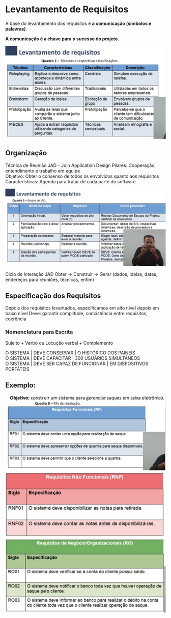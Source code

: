 # Levantamento de Requisitos
A base do levantamento dos requisitos é **a comunicação (símbolos e palavras)**.

**A comunicação é a chave para o sucesso do projeto.**

![alt text](image-1.png)


## Organização 
Técnica de Reunião JAD - Join Application Design
Pilares: Cooperação, entendimento e trabalho em equipe  
Objetivo: Obter o consenso de todos os envolvidos quanto aos requisitos  
Caracteristicas: Agenda para tratar de cada parte do software

![alt text](image-2.png)

Ciclo de Interação JAD
Obter -> Construir -> Gerar
(dados, ideias, datas, endereços para reuniões, técnicas, enfim)

## Especificação dos Requisitos
Depois dos requisitos levantados, especificamos em alto nível depois em baixo nível
Deve: garantir complitude, concistência entre requisitos, coerência 

### Nomenclatura para Escrita
Sujeito + Verbo ou Locução verbal + Complemento

O SISTEMA | DEVE CONSERVAR | O HISTÓRICO DOS PAINEIS  
O SISTEMA | DEVE CAPACITAR | 300 USUÁRIOS SIMULTÂNEOS  
O SISTEMA | DEVE SER CAPAZ DE FUNCIONAR | EM DISPOSITIVOS PORTÁTEIS  

## Exemplo:
![alt text](image-3.png)
![alt text](image-4.png)
![alt text](image-5.png)